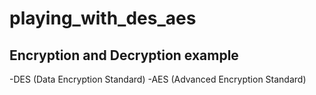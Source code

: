 # playing_with_des_aes
## Encryption and Decryption example
  -DES  (Data Encryption Standard)
  -AES (Advanced Encryption Standard)

